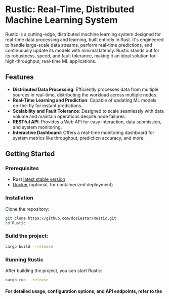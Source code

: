# Rustic: Real-Time, Distributed Machine Learning System

Rustic is a cutting-edge, distributed machine learning system designed for real-time data processing and learning, built entirely in Rust. It's engineered to handle large-scale data streams, perform real-time predictions, and continuously update its models with minimal latency. Rustic stands out for its robustness, speed, and fault tolerance, making it an ideal solution for high-throughput, real-time ML applications.

## Features

- **Distributed Data Processing**: Efficiently processes data from multiple sources in real-time, distributing the workload across multiple nodes.
- **Real-Time Learning and Prediction**: Capable of updating ML models on-the-fly for instant predictions.
- **Scalability and Fault Tolerance**: Designed to scale seamlessly with data volume and maintain operations despite node failures.
- **RESTful API**: Provides a Web API for easy interaction, data submission, and system monitoring.
- **Interactive Dashboard**: Offers a real-time monitoring dashboard for system metrics like throughput, prediction accuracy, and more.

## Getting Started

### Prerequisites

- Rust [latest stable version](https://www.rust-lang.org/tools/install)
- [Docker](https://www.docker.com/products/docker-desktop) (optional, for containerized deployment)

### Installation

Clone the repository:

```bash
git clone https://github.com/doziestar/Rustic.git
cd Rustic
```

### Build the project:
```bash
cargo build --release
```

### Running Rustic
After building the project, you can start Rustic:

```bash
cargo run --release
```

#### For detailed usage, configuration options, and API endpoints, refer to the 
